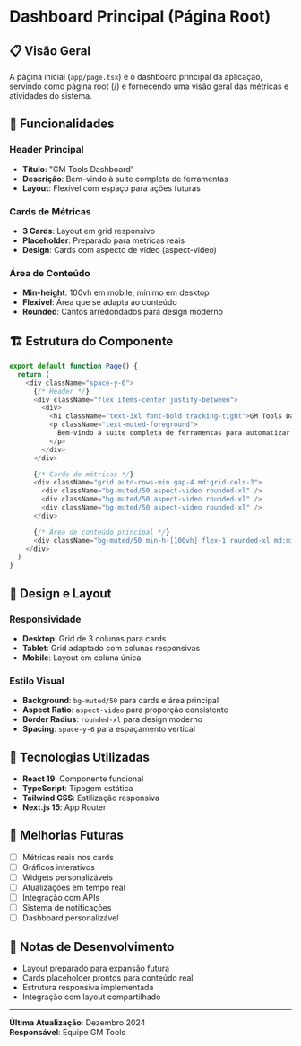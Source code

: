 # Dashboard Principal (Página Root)

## 📋 Visão Geral

A página inicial (`app/page.tsx`) é o dashboard principal da aplicação, servindo como página root (/) e fornecendo uma visão geral das métricas e atividades do sistema.

## 🎯 Funcionalidades

### Header Principal
- **Título**: "GM Tools Dashboard"
- **Descrição**: Bem-vindo à suite completa de ferramentas
- **Layout**: Flexível com espaço para ações futuras

### Cards de Métricas
- **3 Cards**: Layout em grid responsivo
- **Placeholder**: Preparado para métricas reais
- **Design**: Cards com aspecto de vídeo (aspect-video)

### Área de Conteúdo
- **Min-height**: 100vh em mobile, mínimo em desktop
- **Flexível**: Área que se adapta ao conteúdo
- **Rounded**: Cantos arredondados para design moderno

## 🏗️ Estrutura do Componente

```typescript
export default function Page() {
  return (
    <div className="space-y-6">
      {/* Header */}
      <div className="flex items-center justify-between">
        <div>
          <h1 className="text-3xl font-bold tracking-tight">GM Tools Dashboard</h1>
          <p className="text-muted-foreground">
            Bem-vindo à suite completa de ferramentas para automatizar tarefas do dia a dia
          </p>
        </div>
      </div>

      {/* Cards de métricas */}
      <div className="grid auto-rows-min gap-4 md:grid-cols-3">
        <div className="bg-muted/50 aspect-video rounded-xl" />
        <div className="bg-muted/50 aspect-video rounded-xl" />
        <div className="bg-muted/50 aspect-video rounded-xl" />
      </div>

      {/* Área de conteúdo principal */}
      <div className="bg-muted/50 min-h-[100vh] flex-1 rounded-xl md:min-h-min" />
    </div>
  )
}
```

## 🎨 Design e Layout

### Responsividade
- **Desktop**: Grid de 3 colunas para cards
- **Tablet**: Grid adaptado com colunas responsivas
- **Mobile**: Layout em coluna única

### Estilo Visual
- **Background**: `bg-muted/50` para cards e área principal
- **Aspect Ratio**: `aspect-video` para proporção consistente
- **Border Radius**: `rounded-xl` para design moderno
- **Spacing**: `space-y-6` para espaçamento vertical

## 🔧 Tecnologias Utilizadas

- **React 19**: Componente funcional
- **TypeScript**: Tipagem estática
- **Tailwind CSS**: Estilização responsiva
- **Next.js 15**: App Router

## 🚀 Melhorias Futuras

- [ ] Métricas reais nos cards
- [ ] Gráficos interativos
- [ ] Widgets personalizáveis
- [ ] Atualizações em tempo real
- [ ] Integração com APIs
- [ ] Sistema de notificações
- [ ] Dashboard personalizável

## 📝 Notas de Desenvolvimento

- Layout preparado para expansão futura
- Cards placeholder prontos para conteúdo real
- Estrutura responsiva implementada
- Integração com layout compartilhado

---

**Última Atualização**: Dezembro 2024  
**Responsável**: Equipe GM Tools